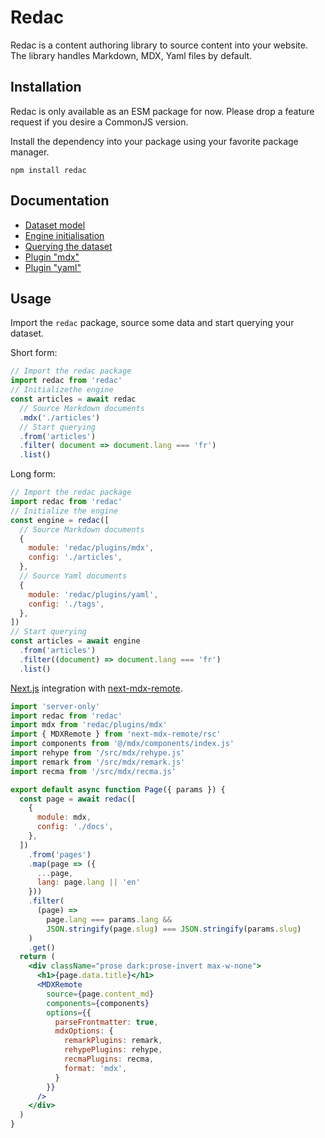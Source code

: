 
# Redac

Redac is a content authoring library to source content into your website. The library handles Markdown, MDX, Yaml files by default.

## Installation

Redac is only available as an ESM package for now. Please drop a feature request if you desire a CommonJS version.

Install the dependency into your package using your favorite package manager.

```
npm install redac
```

## Documentation

- [Dataset model](./docs/1.model.md)
- [Engine initialisation](./docs/2.initialisation.md)
- [Querying the dataset](./docs/3.query.md)
- [Plugin "mdx"](./docs/plugins/mdx.md)
- [Plugin "yaml"](./docs/plugins/yaml.md)

## Usage

Import the `redac` package, source some data and start querying your dataset.

Short form:

```js
// Import the redac package
import redac from 'redac'
// Initializethe engine
const articles = await redac
  // Source Markdown documents
  .mdx('./articles')
  // Start querying
  .from('articles')
  .filter( document => document.lang === 'fr')
  .list()
```

Long form:

```js
// Import the redac package
import redac from 'redac'
// Initialize the engine
const engine = redac([
  // Source Markdown documents
  {
    module: 'redac/plugins/mdx',
    config: './articles',
  },
  // Source Yaml documents
  {
    module: 'redac/plugins/yaml',
    config: './tags',
  },
])
// Start querying
const articles = await engine
  .from('articles')
  .filter((document) => document.lang === 'fr')
  .list()
```

[Next.js](https://nextjs.org/) integration with [next-mdx-remote](https://github.com/hashicorp/next-mdx-remote).

```jsx
import 'server-only'
import redac from 'redac'
import mdx from 'redac/plugins/mdx'
import { MDXRemote } from 'next-mdx-remote/rsc'
import components from '@/mdx/components/index.js'
import rehype from '/src/mdx/rehype.js'
import remark from '/src/mdx/remark.js'
import recma from '/src/mdx/recma.js'

export default async function Page({ params }) {
  const page = await redac([
    {
      module: mdx,
      config: './docs',
    },
  ])
    .from('pages')
    .map(page => ({
      ...page,
      lang: page.lang || 'en'
    }))
    .filter(
      (page) =>
        page.lang === params.lang &&
        JSON.stringify(page.slug) === JSON.stringify(params.slug)
    )
    .get()
  return (
    <div className="prose dark:prose-invert max-w-none">
      <h1>{page.data.title}</h1>
      <MDXRemote
        source={page.content_md}
        components={components}
        options={{
          parseFrontmatter: true,
          mdxOptions: {
            remarkPlugins: remark,
            rehypePlugins: rehype,
            recmaPlugins: recma,
            format: 'mdx',
          }
        }}
      />
    </div>
  )
}
```
